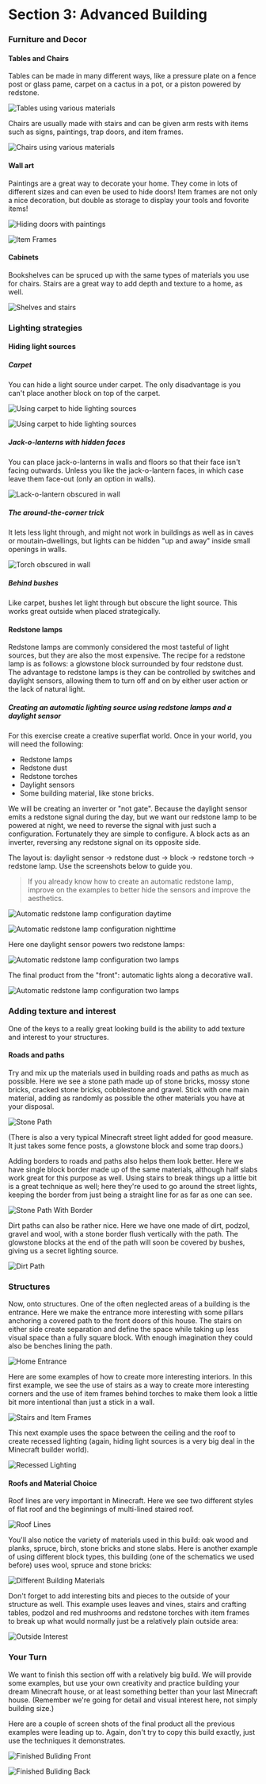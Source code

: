 # Section 3: Advanced Building

### Furniture and Decor

#### Tables and Chairs

Tables can be made in many different ways, like a pressure plate on a fence post or glass pame, carpet on a cactus in a pot, or a piston powered by redstone.

![Tables using various materials](images/section_3/tables.png)

Chairs are usually made with stairs and can be given arm rests with items such as signs, paintings, trap doors, and item frames.

![Chairs using various materials](images/section_3/chairs.png)

#### Wall art

Paintings are a great way to decorate your home. They come in lots of different sizes and can even be used to hide doors! Item frames are not only a nice decoration, but double as storage to display your tools and fovorite items!

![Hiding doors with paintings](images/section_3/paintings.png)

![Item Frames](images/section_3/frames.png)

#### Cabinets

Bookshelves can be spruced up with the same types of materials you use for chairs. Stairs are a great way to add depth and texture to a home, as well.

![Shelves and stairs](images/section_3/shelves.png)

### Lighting strategies

#### Hiding light sources

##### Carpet

You can hide a light source under carpet. The only disadvantage is you can't place another block on top of the carpet.

![Using carpet to hide lighting sources](images/section_3/lighting_carpet.png)

![Using carpet to hide lighting sources](images/section_3/lighting_carpet_source.png)

##### Jack-o-lanterns with hidden faces

You can place jack-o-lanterns in walls and floors so that their face isn't facing outwards. Unless you like the jack-o-lantern faces, in which case leave them face-out (only an option in walls).

![Lack-o-lantern obscured in wall](images/section_3/lighting_jackolantern.png)

##### The around-the-corner trick

It lets less light through, and might not work in buildings as well as in caves or moutain-dwellings, but lights can be hidden "up and away" inside small openings in walls.

![Torch obscured in wall](images/section_3/lighting_aroundcorner.png)

##### Behind bushes

Like carpet, bushes let light through but obscure the light source. This works great outside when placed strategically.

#### Redstone lamps

Redstone lamps are commonly considered the most tasteful of light sources, but they are also the most expensive. The recipe for a redstone lamp is as follows: a glowstone block surrounded by four redstone dust. The advantage to redstone lamps is they can be controlled by switches and daylight sensors, allowing them to turn off and on by either user action or the lack of natural light.

##### Creating an automatic lighting source using redstone lamps and a daylight sensor

For this exercise create a creative superflat world. Once in your world, you will need the following:

* Redstone lamps
* Redstone dust
* Redstone torches
* Daylight sensors
* Some building material, like stone bricks.

We will be creating an inverter or "not gate". Because the daylight sensor emits a redstone signal during the day, but we want our redstone lamp to be powered at night, we need to reverse the signal with just such a configuration. Fortunately they are simple to configure. A block acts as an inverter, reversing any redstone signal on its opposite side.

The layout is: daylight sensor -> redstone dust -> block -> redstone torch -> redstone lamp. Use the screenshots below to guide you.

> If you already know how to create an automatic redstone lamp, improve on the examples to better hide the sensors and improve the aesthetics.

![Automatic redstone lamp configuration daytime](images/section_3/lighting_redstone_lamp_wall_notgate_off.png)

![Automatic redstone lamp configuration nighttime](images/section_3/lighting_redstone_lamp_wall_notgate_on.png)

Here one daylight sensor powers two redstone lamps:

![Automatic redstone lamp configuration two lamps](images/section_3/lighting_redstone_wall_above.png)

The final product from the "front": automatic lights along a decorative wall.

![Automatic redstone lamp configuration two lamps](images/section_3/lighting_redstonelamp_wall.png)

### Adding texture and interest

One of the keys to a really great looking build is the ability to add texture and interest to your structures.

#### Roads and paths

Try and mix up the materials used in building roads and paths as much as possible. Here we see a stone path made up of stone bricks, mossy stone bricks, cracked stone bricks, cobblestone and gravel. Stick with one main material, adding as randomly as possible the other materials you have at your disposal.

![Stone Path](images/section_3/texture_and_interest/stone_path.png)

(There is also a very typical Minecraft street light added for good measure. It just takes some fence posts, a glowstone block and some trap doors.)

Adding borders to roads and paths also helps them look better. Here we have single block border made up of the same materials, although half slabs work great for this purpose as well. Using stairs to break things up a little bit is a great technique as well; here they're used to go around the street lights, keeping the border from just being a straight line for as far as one can see.

![Stone Path With Border](images/section_3/texture_and_interest/stone_path_with_border.png)

Dirt paths can also be rather nice. Here we have one made of dirt, podzol, gravel and wool, with a stone border flush vertically with the path. The glowstone blocks at the end of the path will soon be covered by bushes, giving us a secret lighting source.

![Dirt Path](images/section_3/texture_and_interest/dirt_path.png)

### Structures

Now, onto structures. One of the often neglected areas of a building is the entrance. Here we make the entrance more interesting with some pillars anchoring a covered path to the front doors of this house. The stairs on either side create separation and define the space while taking up less visual space than a fully square block. With enough imagination they could also be benches lining the path.

![Home Entrance](images/section_3/texture_and_interest/home_entrance.png)

Here are some examples of how to create more interesting interiors. In this first example, we see the use of stairs as a way to create more interesting corners and the use of item frames behind torches to make them look a little bit more intentional than just a stick in a wall.

![Stairs and Item Frames](images/section_3/texture_and_interest/building_1.png)

This next example uses the space between the ceiling and the roof to create recessed lighting (again, hiding light sources is a very big deal in the Minecraft builder world).

![Recessed Lighting](images/section_3/texture_and_interest/recessed_lighting.png)

#### Roofs and Material Choice

Roof lines are very important in Minecraft. Here we see two different styles of flat roof and the beginnings of multi-lined staired roof.

![Roof Lines](images/section_3/texture_and_interest/building_2.png)

You'll also notice the variety of materials used in this build: oak wood and planks, spruce, birch, stone bricks and stone slabs. Here is another example of using different block types, this building (one of the schematics we used before) uses wool, spruce and stone bricks:

![Different Building Materials](images/section_3/texture_and_interest/diff_building_blocks.png)

Don't forget to add interesting bits and pieces to the outside of your structure as well. This example uses leaves and vines, stairs and crafting tables, podzol and red mushrooms and redstone torches with item frames to break up what would normally just be a relatively plain outside area:

![Outside Interest](images/section_3/texture_and_interest/outside_interest.png)

### Your Turn

We want to finish this section off with a relatively big build. We will provide some examples, but use your own creativity and practice building your dream Minecraft house, or at least something better than your last Minecraft house. (Remember we're going for detail and visual interest here, not simply building size.)

Here are a couple of screen shots of the final product all the previous examples were leading up to. Again, don't try to copy this build exactly, just use the techniques it demonstrates.

![Finished Buliding Front](images/section_3/texture_and_interest/finished_building_front.png)

![Finished Buliding Back](images/section_3/texture_and_interest/finished_building_back.png)

